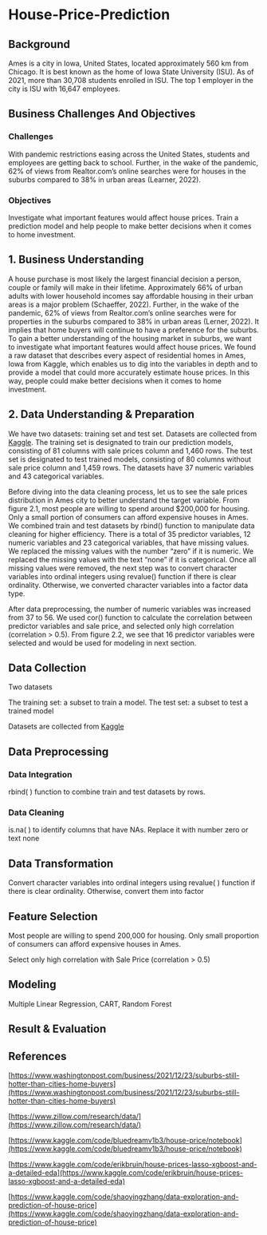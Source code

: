 # House-Price-Prediction

## Background

Ames is a city in Iowa, United States, located approximately 560 km from Chicago.
It is best known as the home of Iowa State University (ISU).
As of 2021, more than 30,708 students enrolled in ISU.
The top 1 employer in the city is ISU with 16,647 employees.

## Business Challenges And Objectives 

### Challenges

With pandemic restrictions easing across the United States, students and employees are getting back to school. 
Further, in the wake of the pandemic, 62% of views from Realtor.com’s online searches were for houses in the suburbs compared to 38% in urban areas (Learner, 2022).

### Objectives

Investigate what important features would affect house prices.
Train a prediction model and help people to make better decisions when it comes to home investment. 

## 1. Business Understanding
A house purchase is most likely the largest financial decision a person, couple or family will make in their lifetime. Approximately 66% of urban adults with lower household incomes say affordable housing in their urban areas is a major problem (Schaeffer, 2022).  Further, in the wake of the pandemic, 62% of views from Realtor.com’s online searches were for properties in the suburbs compared to 38% in urban areas (Lerner, 2022). It implies that home buyers will continue to have a preference for the suburbs. To gain a better understanding of the housing market in suburbs, we want to investigate what important features would affect house prices.
We found a raw dataset that describes every aspect of residential homes in Ames, Iowa from Kaggle, which enables us to dig into the variables in depth and to provide a model that could more accurately estimate house prices. In this way, people could make better decisions when it comes to home investment. 

## 2. Data Understanding & Preparation 
We have two datasets: training set and test set. Datasets are collected from [Kaggle](https://www.kaggle.com/competitions/house-prices-advanced-regression-techniques/overview/description). The training set is designated to train our prediction models, consisting of 81 columns with sale prices column and 1,460 rows. The test set is designated to test trained models, consisting of 80 columns without sale price column and 1,459 rows. The datasets have 37 numeric variables and 43 categorical variables. 

Before diving into the data cleaning process, let us to see the sale prices distribution in Ames city to better understand the target variable. From figure 2.1, most people are willing to spend around $200,000 for housing. Only a small portion of consumers can afford expensive houses in Ames. 
We combined train and test datasets by rbind() function to manipulate data cleaning for higher efficiency. There is a total of 35 predictor variables, 12 numeric variables and 23 categorical variables, that have missing values. We replaced the missing values with the number “zero” if it is numeric. We replaced the missing values with the text “none” if it is categorical. Once all missing values were removed, the next step was to convert character variables into ordinal integers using revalue() function if there is clear ordinality. Otherwise, we converted character variables into a factor data type.

After data preprocessing, the number of numeric variables was increased from 37 to 56. We used cor() function to calculate the correlation between predictor variables and sale price, and selected only high correlation (correlation > 0.5). From figure 2.2, we see that 16 predictor variables were selected and would be used for modeling in next section.

## Data Collection

Two datasets

The training set: a subset to train a model. The test set: a subset to test a trained model 

Datasets are collected from [Kaggle](https://www.kaggle.com/competitions/house-prices-advanced-regression-techniques/overview/description)

## Data Preprocessing

### Data Integration

rbind( ) function to combine train and test datasets by rows.

### Data Cleaning

is.na( ) to identify columns that have NAs. Replace it with number zero or text none

## Data Transformation

Convert character variables into ordinal integers  using revalue( ) function if there is clear ordinality. Otherwise, convert them into factor

## Feature Selection

Most people are willing to spend 200,000 for housing. Only small proportion of consumers can afford expensive houses in Ames. 

Select only high correlation with Sale Price (correlation > 0.5) 

## Modeling
Multiple Linear Regression, CART, Random Forest

## Result & Evaluation

## References

[https://www.washingtonpost.com/business/2021/12/23/suburbs-still-hotter-than-cities-home-buyers](https://www.washingtonpost.com/business/2021/12/23/suburbs-still-hotter-than-cities-home-buyers)

[https://www.zillow.com/research/data/](https://www.zillow.com/research/data/)

[https://www.kaggle.com/code/bluedreamv1b3/house-price/notebook](https://www.kaggle.com/code/bluedreamv1b3/house-price/notebook)

[https://www.kaggle.com/code/erikbruin/house-prices-lasso-xgboost-and-a-detailed-eda](https://www.kaggle.com/code/erikbruin/house-prices-lasso-xgboost-and-a-detailed-eda)

[https://www.kaggle.com/code/shaoyingzhang/data-exploration-and-prediction-of-house-price](https://www.kaggle.com/code/shaoyingzhang/data-exploration-and-prediction-of-house-price)















